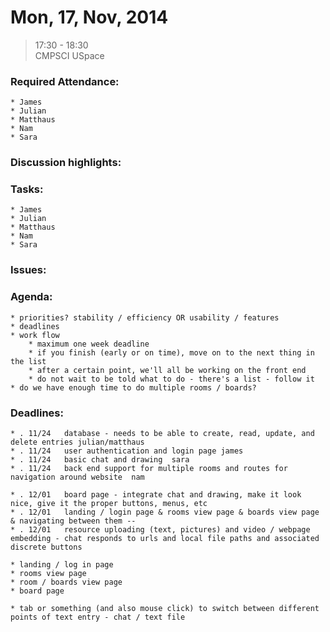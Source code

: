 # Mon, 17, Nov, 2014  
> 17:30 - 18:30  
> CMPSCI USpace  

### Required Attendance:  
	* James  
	* Julian  
	* Matthaus  
	* Nam  
	* Sara  

### Discussion highlights:  
	
### Tasks:  
	* James  
	* Julian  
	* Matthaus  
	* Nam  
	* Sara  
	
### Issues:  

### Agenda:  
	* priorities? stability / efficiency OR usability / features  
	* deadlines  
	* work flow  
		* maximum one week deadline  
		* if you finish (early or on time), move on to the next thing in the list  
		* after a certain point, we'll all be working on the front end  
		* do not wait to be told what to do - there's a list - follow it  
	* do we have enough time to do multiple rooms / boards?

	
### Deadlines:  
	* .	11/24	database - needs to be able to create, read, update, and delete entries julian/matthaus
	* .	11/24	user authentication and login page james
	* .	11/24	basic chat and drawing  sara
	* .	11/24	back end support for multiple rooms and routes for navigation around website  nam  
	
	* .	12/01	board page - integrate chat and drawing, make it look nice, give it the proper buttons, menus, etc  
	* . 12/01	landing / login page & rooms view page & boards view page & navigating between them -- 
	* .	12/01	resource uploading (text, pictures) and video / webpage embedding - chat responds to urls and local file paths and associated discrete buttons
	
	* landing / log in page
	* rooms view page
	* room / boards view page
	* board page
	
	* tab or something (and also mouse click) to switch between different points of text entry - chat / text file